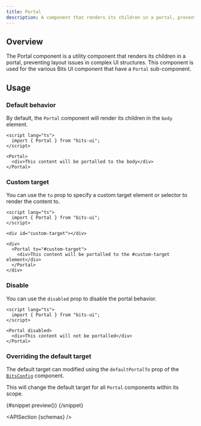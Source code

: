 ```yaml
---
title: Portal
description: A component that renders its children in a portal, preventing layout issues in complex UI structures.
---
```


<script>
    import { ComponentPreviewV2, PortalDemo, APISection } from '$lib/components'

	let { schemas } = $props()
</script>

## Overview

The Portal component is a utility component that renders its children in a portal, preventing layout issues in complex UI structures. This component is used for the various Bits UI component that have a `Portal` sub-component.

## Usage

### Default behavior

By default, the `Portal` component will render its children in the `body` element.

```svelte
<script lang="ts">
  import { Portal } from "bits-ui";
</script>

<Portal>
  <div>This content will be portalled to the body</div>
</Portal>
```

### Custom target

You can use the `to` prop to specify a custom target element or selector to render the content to.

```svelte
<script lang="ts">
  import { Portal } from "bits-ui";
</script>

<div id="custom-target"></div>

<div>
  <Portal to="#custom-target">
    <div>This content will be portalled to the #custom-target element</div>
  </Portal>
</div>
```

### Disable

You can use the `disabled` prop to disable the portal behavior.

```svelte
<script lang="ts">
  import { Portal } from "bits-ui";
</script>

<Portal disabled>
  <div>This content will not be portalled</div>
</Portal>
```

### Overriding the default target

The default target can modified using the `defaultPortalTo` prop of the [`BitsConfig`](/docs/utilities/bits-config) component.

This will change the default target for all `Portal` components within its scope.

<ComponentPreviewV2 size="xs" name="portal-demo" componentName="Portal">

{#snippet preview()}
<PortalDemo />
{/snippet}

</ComponentPreviewV2>

<APISection {schemas} />

